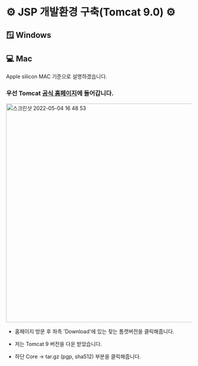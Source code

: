 # ⚙️ JSP 개발환경 구축(Tomcat 9.0) ⚙️
## 🪟 Windows
## 💻 Mac
Apple silicon MAC 기준으로 설명하겠습니다.

### 우선 Tomcat [공식 홈페이지](https://tomcat.apache.org/)에 들어갑니다.

<img width="593" alt="스크린샷 2022-05-04 16 48 53" src="https://user-images.githubusercontent.com/88151484/166641707-7e5af796-0fff-4ff0-98a7-4e2b80b02ae3.png">

- 홈페이지 방문 후 좌측 'Download'에 있는 찾는 톰캣버전을 클릭해줍니다.
- 저는 Tomcat 9 버전을 다운 받았습니다.



- 하단 Core -> tar.gz (pgp, sha512) 부분을 클릭해줍니다.
